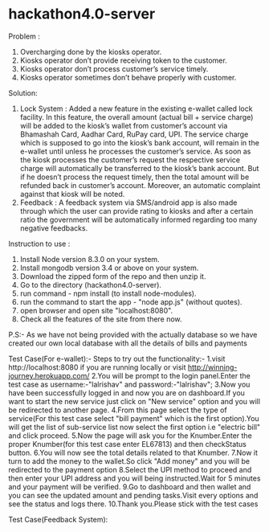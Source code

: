 # hackathon4.0-server

Problem : 

1. Overcharging done by the kiosks operator. 
2. Kiosks operator don’t provide receiving token to the customer.
3. Kiosks operator don’t process customer’s service timely.
4. Kiosks operator sometimes don’t behave properly with customer.

Solution:

1. Lock System : Added a new feature in the existing e-wallet called lock facility. In this feature, the overall amount (actual bill + service charge) will be added to the kiosk’s wallet from customer’s account via Bhamashah Card, Aadhar Card, RuPay card, UPI. The service charge which is supposed to go into the kiosk’s bank account, will remain in the e-wallet until unless he processes the customer’s service. As soon as the kiosk processes the customer’s request the respective service charge will automatically be transferred to the kiosk’s bank account. But if he doesn’t process the request timely, then the total amount will be refunded back in customer’s account. Moreover, an automatic complaint against that kiosk will be noted.
2. Feedback : A feedback system via SMS/android app is also made through which the user can provide rating to kiosks and after a certain ratio the government will be automatically informed regarding too many negative feedbacks.


Instruction to use :
1. Install Node version 8.3.0 on your system.
2. Install mongodb version 3.4 or above on your system.
3. Download the zipped form of the repo and then unzip it.
4. Go to the directory (hackathon4.0-server).
5. run command - npm install (to install node-modules).
6. run the command to start the app - "node app.js" (without quotes).
7. open browser and open site "localhost:8080".
8. Check all the features of the site from there now.

P.S:-
As we have not being provided with the actually database so we have created our own local database with all the details of bills and payments

Test Case(For e-wallet):-
Steps to try out the functionality:-
1.visit http://localhost:8080 if you are running locally or visit http://winning-journey.herokuapp.com/
2.You will be prompt to the login panel.Enter the test case as username:-"lalrishav" and password:-"lalrishav";
3.Now you have been successfully logged in and now you are on dashboard.If you want to start the new service just click on "New service" option and you will be redirected to another page.
4.From this page select the type of service(For this test case select "bill payment" which is the first option).You will get the list of sub-service list now select the first option i.e "electric bill" and click proceed.
5.Now the page will ask you for the Knumber.Enter the proper Knumber(for this test case enter EL67813) and then checkStatus button.
6.You will now see the total details related to that Knumber.
7.Now it turn to add the money to the wallet.So click "Add money" and you will be redirected to the payment option
8.Select the UPI method to proceed and then enter your UPI address and you will being instructed.Wait for 5 minutes and your payment will be verified.
9.Go to dashboard and then wallet and you can see the updated amount and pending tasks.Visit every options and see the status and logs there.
10.Thank you.Please stick with the test cases 

Test Case(Feedback System):
